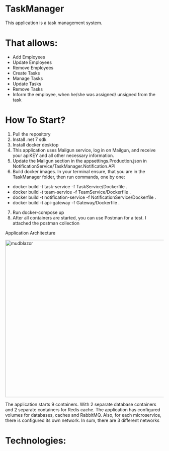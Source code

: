# TaskManager

This application is a task management system. 
# That allows:
- Add Employees
- Update Employees
- Remove Employees
- Create Tasks
- Manage Tasks
- Update Tasks
- Remove Tasks
- Inform the employee, when he/she was assigned/ unsigned from the task

# How To Start?
1. Pull the repository
2. Install .net 7 sdk
3. Install docker desktop
4. This application uses Mailgun service, log in on Mailgun, and receive your apiKEY and all other necessary information.
5. Update the Mailgun section in the appsettings.Production.json in NotificationService/TaskManager.Notification.API
6. Build docker images. In your terminal ensure, that you are in the TaskManager folder, then run commands, one by one:
- docker build -t task-service -f TaskService/Dockerfile .
- docker build -t team-service -f TeamService/Dockerfile .
- docker build -t notification-service -f NotificationService/Dockerfile .
- docker build -t api-gateway -f Gateway/Dockerfile .
7. Run docker-compose up
8. After all containers are started, you can use Postman for a test. I attached the postman collection

Application Architecture

<img src="https://github.com/TarasIskiv/TaskManager/assets/66842006/0b1b2655-858e-41ee-9471-a37021b0b91c" alt="mudblazor" width="1200" height="500"/> 

The application starts 9 containers. With 2 separate database containers and 2 separate containers for Redis cache.
The application has configured volumes for databases, caches and RabbitMQ.
Also, for each microservice, there is configured its own network. In sum, there are 3 different networks

# Technologies:
